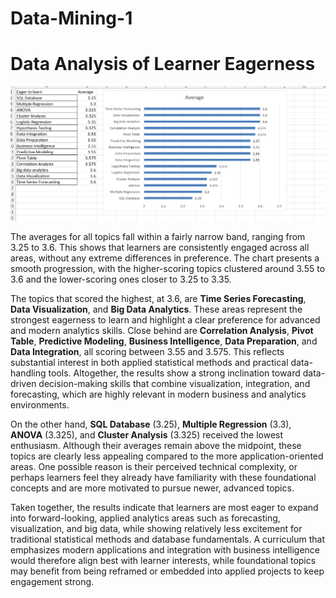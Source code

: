 # Data-Mining-1
# Data Analysis of Learner Eagerness

![Survey Results](Survey.png)

The averages for all topics fall within a fairly narrow band, ranging from 3.25 to 3.6. This shows that learners are consistently engaged across all areas, without any extreme differences in preference. The chart presents a smooth progression, with the higher-scoring topics clustered around 3.55 to 3.6 and the lower-scoring ones closer to 3.25 to 3.35.  

The topics that scored the highest, at 3.6, are **Time Series Forecasting**, **Data Visualization**, and **Big Data Analytics**. These areas represent the strongest eagerness to learn and highlight a clear preference for advanced and modern analytics skills. Close behind are **Correlation Analysis**, **Pivot Table**, **Predictive Modeling**, **Business Intelligence**, **Data Preparation**, and **Data Integration**, all scoring between 3.55 and 3.575. This reflects substantial interest in both applied statistical methods and practical data-handling tools. Altogether, the results show a strong inclination toward data-driven decision-making skills that combine visualization, integration, and forecasting, which are highly relevant in modern business and analytics environments.  

On the other hand, **SQL Database** (3.25), **Multiple Regression** (3.3), **ANOVA** (3.325), and **Cluster Analysis** (3.325) received the lowest enthusiasm. Although their averages remain above the midpoint, these topics are clearly less appealing compared to the more application-oriented areas. One possible reason is their perceived technical complexity, or perhaps learners feel they already have familiarity with these foundational concepts and are more motivated to pursue newer, advanced topics.  

Taken together, the results indicate that learners are most eager to expand into forward-looking, applied analytics areas such as forecasting, visualization, and big data, while showing relatively less excitement for traditional statistical methods and database fundamentals. A curriculum that emphasizes modern applications and integration with business intelligence would therefore align best with learner interests, while foundational topics may benefit from being reframed or embedded into applied projects to keep engagement strong.  
